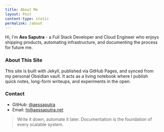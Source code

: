 ```yaml
---
title: About Me
layout: Post
content-type: static
permalink: /about
---
```

Hi, I'm **Aes Saputra** - a Full Stack Developer and Cloud Engineer who enjoys shipping products, automating infrastructure, and documenting the process for future me.

### About This Site
This site is built with Jekyll, published via GitHub Pages, and synced from my personal Obsidian vault. It acts as a living notebook where I publish quick notes, long-form writeups, and experiments in the open.

### Contact
- GitHub: [@aessaputra](https://github.com/aessaputra)
- Email: hi@aessaputra.net

> Write it down, automate it later. Documentation is the foundation of every scalable system.
